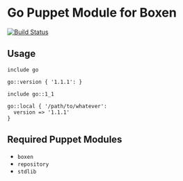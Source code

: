 # Go Puppet Module for Boxen

[![Build Status](https://travis-ci.org/boxen/puppet-go.png?branch=master)](https://travis-ci.org/boxen/puppet-go)

## Usage

```puppet
include go

go::version { '1.1.1': }

include go::1_1

go::local { '/path/to/whatever':
  version => '1.1.1'
}
```

## Required Puppet Modules

* `boxen`
* `repository`
* `stdlib`
